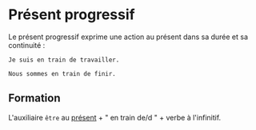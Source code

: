 # Présent progressif

Le présent progressif exprime une action au présent dans sa durée et sa continuité :

```text
Je suis en train de travailler.

Nous sommes en train de finir.
```

## Formation

L'auxiliaire `être` au [présent](présent.md) + " en train de/d " + verbe à l'infinitif.
